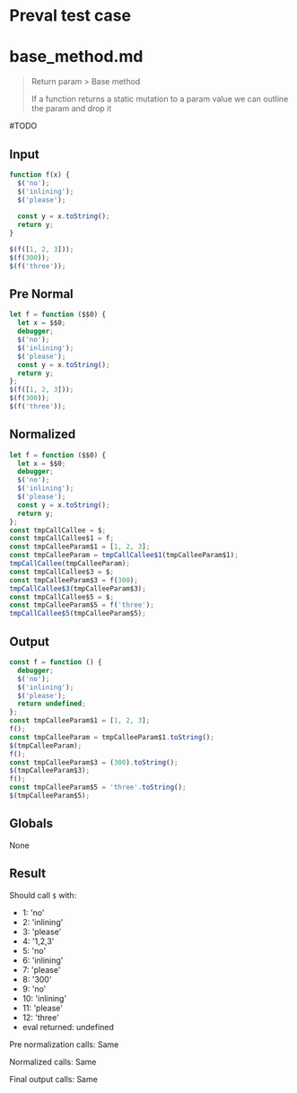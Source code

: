 # Preval test case

# base_method.md

> Return param > Base method
>
> If a function returns a static mutation to a param value we can outline the param and drop it

#TODO

## Input

`````js filename=intro
function f(x) {
  $('no');
  $('inlining');
  $('please');
  
  const y = x.toString();
  return y;
}

$(f([1, 2, 3]));
$(f(300));
$(f('three'));
`````

## Pre Normal

`````js filename=intro
let f = function ($$0) {
  let x = $$0;
  debugger;
  $('no');
  $('inlining');
  $('please');
  const y = x.toString();
  return y;
};
$(f([1, 2, 3]));
$(f(300));
$(f('three'));
`````

## Normalized

`````js filename=intro
let f = function ($$0) {
  let x = $$0;
  debugger;
  $('no');
  $('inlining');
  $('please');
  const y = x.toString();
  return y;
};
const tmpCallCallee = $;
const tmpCallCallee$1 = f;
const tmpCalleeParam$1 = [1, 2, 3];
const tmpCalleeParam = tmpCallCallee$1(tmpCalleeParam$1);
tmpCallCallee(tmpCalleeParam);
const tmpCallCallee$3 = $;
const tmpCalleeParam$3 = f(300);
tmpCallCallee$3(tmpCalleeParam$3);
const tmpCallCallee$5 = $;
const tmpCalleeParam$5 = f('three');
tmpCallCallee$5(tmpCalleeParam$5);
`````

## Output

`````js filename=intro
const f = function () {
  debugger;
  $('no');
  $('inlining');
  $('please');
  return undefined;
};
const tmpCalleeParam$1 = [1, 2, 3];
f();
const tmpCalleeParam = tmpCalleeParam$1.toString();
$(tmpCalleeParam);
f();
const tmpCalleeParam$3 = (300).toString();
$(tmpCalleeParam$3);
f();
const tmpCalleeParam$5 = 'three'.toString();
$(tmpCalleeParam$5);
`````

## Globals

None

## Result

Should call `$` with:
 - 1: 'no'
 - 2: 'inlining'
 - 3: 'please'
 - 4: '1,2,3'
 - 5: 'no'
 - 6: 'inlining'
 - 7: 'please'
 - 8: '300'
 - 9: 'no'
 - 10: 'inlining'
 - 11: 'please'
 - 12: 'three'
 - eval returned: undefined

Pre normalization calls: Same

Normalized calls: Same

Final output calls: Same
